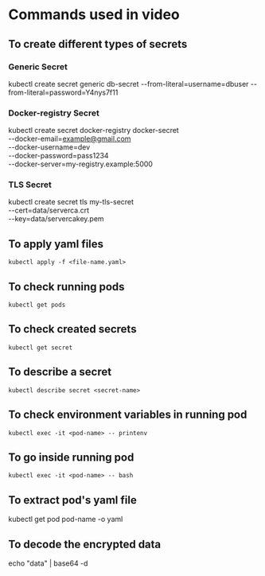 # Commands used in video

## To create different types of secrets
### Generic Secret
kubectl create secret generic db-secret --from-literal=username=dbuser --from-literal=password=Y4nys7f11

### Docker-registry Secret
kubectl create secret docker-registry docker-secret \
  --docker-email=example@gmail.com \
  --docker-username=dev \
  --docker-password=pass1234 \
  --docker-server=my-registry.example:5000

### TLS Secret
kubectl create secret tls my-tls-secret \
  --cert=data/serverca.crt \
  --key=data/servercakey.pem


## To apply yaml files
`kubectl apply -f <file-name.yaml>`

## To check running pods
`kubectl get pods`

## To check created secrets
`kubectl get secret`

## To describe a secret
`kubectl describe secret <secret-name>`

## To check environment variables in running pod
`kubectl exec -it <pod-name> -- printenv`

## To go inside running pod
`kubectl exec -it <pod-name> -- bash`

## To extract pod's yaml file
kubectl get pod pod-name -o yaml

## To decode the encrypted data
echo "data" | base64 -d

